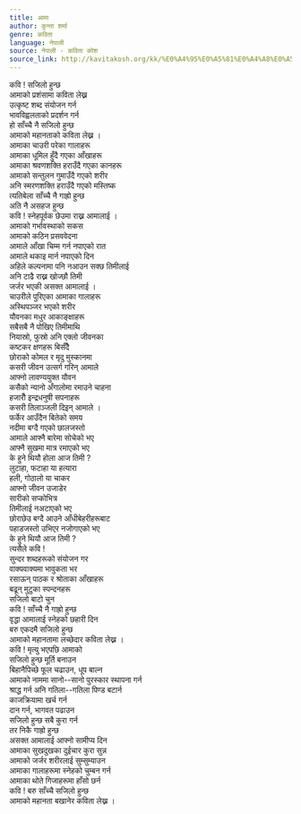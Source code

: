 ```yaml
---
title: आमा
author: कुन्ता शर्मा
genre: कविता
language: नेपाली
source: नेपाली - कविता कोश
source_link: http://kavitakosh.org/kk/%E0%A4%95%E0%A5%81%E0%A4%A8%E0%A5%8D%E0%A4%A4%E0%A4%BE_%E0%A4%B6%E0%A4%B0%E0%A5%8D%E0%A4%AE%E0%A4%BE
---
```


कवि ! सजिलो हुन्छ  
आमाको प्रशंसामा कविता लेख्न  
उत्कृष्ट शब्द संयोजन गर्न  
भावविह्वलताको प्रदर्शन गर्न  
हो साँच्चै नै सजिलो हुन्छ  
आमाको महानताको कविता लेख्न ।  
आमाका चाउरी परेका गालाहरू  
आमाका धूमिल हुँदै गएका आँखाहरू  
आमाका श्रवणशक्ति हराउँदै गएका कानहरू  
आमाको सन्तुलन गुमाउँदै गएको शरीर  
अनि स्मरणशक्ति हराउँदै गएको मस्तिष्क  
त्यतिबेला साँच्चै नै गाह्रो हुन्छ  
अति नै असहज हुन्छ  
कवि ! स्नेहपूर्वक छेउमा राख्न आमालाई ।  
आमाको गर्भावस्थाको सकस  
आमाको कठिन प्रसववेदना  
आमाले आँखा चिम्म गर्न नपाएको रात  
आमाले थकाइ मार्न नपाएको दिन  
अहिले कल्पनामा पनि नआउन सक्छ तिमीलाई  
अनि टाढै राख्न खोज्छौ तिमी  
जर्जर भएकी असक्त आमालाई ।  
चाउरीले पुरिएका आमाका गालाहरू  
अस्थिपञ्जर भएको शरीर  
यौवनका मधुर आकाङ्क्षाहरू  
सबैसबै नै पोखिए तिमीमाथि  
नियास्रो, फुस्रो अनि एक्लो जीवनका  
कष्टकर क्षणहरू बिर्सँदै  
छोराको कोमल र मृदु मुस्कानमा  
कसरी जीवन उत्सर्ग गरिन् आमाले  
आफ्नो लावण्ययुक्त यौवन  
कसैको न्यानो अँगालोमा रमाउने चाहना  
हजारौँ इन्द्रधनुषी सपनाहरू  
कसरी तिलाञ्जली दिइन् आमाले ।  
फर्केर आउँदैन बितेको समय  
नदीमा बग्दै गएको छालजस्तो  
आमाले आफ्नै बारेमा सोचेको भए  
आफ्नै सुखमा मात्र रमाएको भए  
के हुने थियौ होला आज तिमी ?  
लुटाहा, फटाहा या हत्यारा  
हली, गोठालो या चाकर  
आफ्नो जीवन उजाडेर  
सारीको सप्कोभित्र  
तिमीलाई नअटाएको भए  
छोराछेउ बग्दै आउने आँधीबेहरीहरूबाट  
पहाडजस्तो उभिएर नजोगाएको भए  
के हुने थियौ आज तिमी ?  
त्यसैले कवि !  
सुन्दर शब्दहरूको संयोजन गर  
वाक्यवाक्यमा भावुकता भर  
रसाऊन् पाठक र श्रोताका आँखाहरू  
बढून् मुटुका स्पन्दनहरू  
सजिलो बाटो चुन  
कवि ! साँच्चै नै गाह्रो हुन्छ  
वृद्धा आमालाई स्नेहको छहारी दिन  
बरु एकदमै सजिलो हुन्छ  
आमाको महानतामा लच्छेदार कविता लेख्न ।  
कवि ! मृत्यु भएपछि आमाको  
सजिलो हुन्छ मूर्ति बनाउन  
बिहानैपिच्छे फूल चढाउन, धूप बाल्न  
आमाको नाममा सानो--सानो पुरस्कार स्थापना गर्न  
श्राद्ध गर्न अनि गतिला--गतिला पिण्ड बटार्न  
काजक्रियामा खर्च गर्न  
दान गर्न, भागवत पढाउन  
सजिलो हुन्छ सबै कुरा गर्न  
तर निकै गाह्रो हुन्छ  
असक्त आमालाई आफ्नो सामीप्य दिन  
आमाका सुखदुखका दुईचार कुरा सुन्न  
आमाको जर्जर शरीरलाई सुम्सुम्याउन  
आमाका गालाहरूमा स्नेहको चुम्बन गर्न  
आमाका थोते गिजाहरूमा हाँसो छर्न  
कवि ! बरु साँच्चै सजिलो हुन्छ  
आमाको महानता बखानेर कविता लेख्न ।
